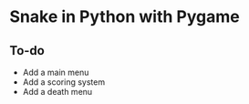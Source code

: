 # Snake in Python with Pygame

## To-do
- Add a main menu
- Add a scoring system
- Add a death menu
